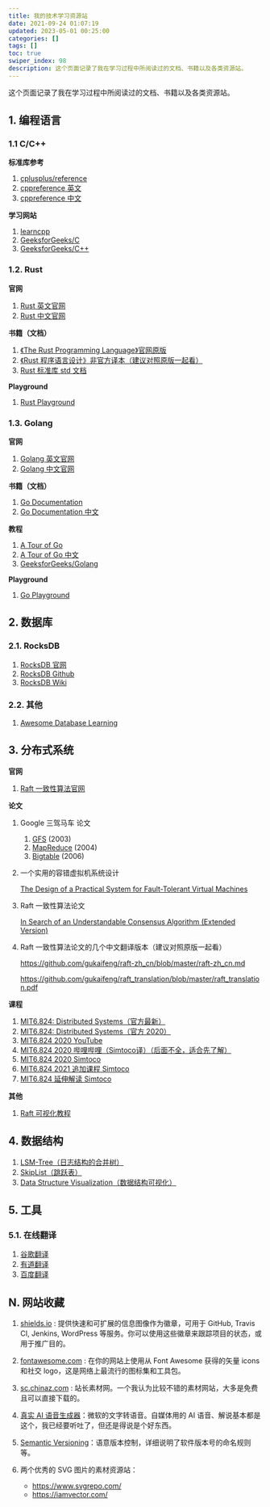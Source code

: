 ```yaml
---
title: 我的技术学习资源站
date: 2021-09-24 01:07:19
updated: 2023-05-01 00:25:00
categories: []
tags: []
toc: true
swiper_index: 98
description: 这个页面记录了我在学习过程中所阅读过的文档、书籍以及各类资源站。
---
```


这个页面记录了我在学习过程中所阅读过的文档、书籍以及各类资源站。



## 1. 编程语言

### 1.1 C/C++

**标准库参考**

1. [cplusplus/reference](http://www.cplusplus.com/reference/)
2. [cppreference 英文](https://en.cppreference.com/)
3. [cppreference 中文](https://zh.cppreference.com/)

**学习网站**

1. [learncpp](https://www.learncpp.com/)
2. [GeeksforGeeks/C](https://www.geeksforgeeks.org/c-programming-language/)
3. [GeeksforGeeks/C++](https://www.geeksforgeeks.org/c-plus-plus/)

### 1.2. Rust

**官网**

1. [Rust 英文官网](https://www.rust-lang.org/)
2. [Rust 中文官网](https://www.rust-lang.org/zh-CN/)

**书籍（文档）**

1. [《The Rust Programming Language》官网原版](https://doc.rust-lang.org/book/#the-rust-programming-language)
2. [《Rust 程序语言设计》非官方译本（建议对照原版一起看）](https://kaisery.github.io/trpl-zh-cn/)
3. [Rust 标准库 std 文档](https://doc.rust-lang.org/stable/std/)

**Playground**

1. [Rust Playground](https://play.rust-lang.org/)

### 1.3. Golang

**官网**

1. [Golang 英文官网](https://go.dev/)
2. [Golang 中文官网](https://go-zh.org/)

**书籍（文档）**

1. [Go Documentation](https://go.dev/doc/)
2. [Go Documentation 中文](https://go-zh.org/doc/)

**教程**

1. [A Tour of Go](https://go.dev/tour/welcome/1)
2. [A Tour of Go 中文](https://tour.go-zh.org/)
3. [GeeksforGeeks/Golang](https://www.geeksforgeeks.org/golang/)

**Playground**

1. [Go Playground](https://go.dev/play/)

## 2. 数据库

### 2.1. RocksDB

1. [RocksDB 官网](https://rocksdb.org/)
2. [RocksDB Github](https://github.com/facebook/rocksdb)
3. [RocksDB Wiki](https://github.com/facebook/rocksdb/wiki)

### 2.2. 其他

1. [Awesome Database Learning](https://github.com/pingcap/awesome-database-learning)

## 3. 分布式系统

**官网**

1. [Raft 一致性算法官网](https://raft.github.io/)

**论文**

1. Google 三驾马车 论文
   
   1. [GFS](https://storage.googleapis.com/pub-tools-public-publication-data/pdf/035fc972c796d33122033a0614bc94cff1527999.pdf) (2003)
   2. [MapReduce](https://storage.googleapis.com/pub-tools-public-publication-data/pdf/16cb30b4b92fd4989b8619a61752a2387c6dd474.pdf) (2004)
   3. [Bigtable](https://storage.googleapis.com/pub-tools-public-publication-data/pdf/68a74a85e1662fe02ff3967497f31fda7f32225c.pdf) (2006)

2. 一个实用的容错虚拟机系统设计
   
   [The Design of a Practical System for Fault-Tolerant Virtual Machines](http://nil.csail.mit.edu/6.824/2020/papers/vm-ft.pdf)

3. Raft 一致性算法论文
   
   [In Search of an Understandable Consensus Algorithm (Extended Version)](http://nil.csail.mit.edu/6.824/2017/papers/raft-extended.pdf)

4. Raft 一致性算法论文的几个中文翻译版本（建议对照原版一起看）
   
   https://github.com/gukaifeng/raft-zh_cn/blob/master/raft-zh_cn.md
   
   https://github.com/gukaifeng/raft_translation/blob/master/raft_translation.pdf

**课程**

1. [MIT6.824: Distributed Systems（官方最新）](https://pdos.csail.mit.edu/6.824/)
2. [MIT6.824: Distributed Systems（官方 2020）](http://nil.csail.mit.edu/6.824/2020/)
3. [MIT6.824 2020 YouTube](https://www.youtube.com/playlist?list=PLrw6a1wE39_tb2fErI4-WkMbsvGQk9_UB)
4. [MIT6.824 2020 哔哩哔哩（Simtoco译）（后面不全，适合先了解）](https://www.bilibili.com/video/av91748150)
5. [MIT6.824 2020 Simtoco](https://www.simtoco.com/#/albums?id=1000019)
6. [MIT6.824 2021 追加课程 Simtoco](https://www.simtoco.com/#/albums?id=1000044)
7. [MIT6.824 延伸解读 Simtoco](https://www.simtoco.com/#/albums?id=1000046)

**其他**

1. [Raft 可视化教程](http://thesecretlivesofdata.com/raft/)

## 4. 数据结构

1. [LSM-Tree（日志结构的合并树）](https://www.cs.umb.edu/~poneil/lsmtree.pdf)
2. [SkipList（跳跃表）](https://15721.courses.cs.cmu.edu/spring2018/papers/08-oltpindexes1/pugh-skiplists-cacm1990.pdf)
3. [Data Structure Visualization（数据结构可视化）](https://www.cs.usfca.edu/~galles/visualization/Algorithms.html)

## 5. 工具

### 5.1. 在线翻译

1. [谷歌翻译](https://translate.google.com/)
2. [有道翻译](https://fanyi.youdao.com/)
3. [百度翻译](https://fanyi.baidu.com/)

## N. 网站收藏

1. [shields.io](https://shields.io/) : 提供快速和可扩展的信息图像作为徽章，可用于 GitHub, Travis CI, Jenkins, WordPress 等服务。你可以使用这些徽章来跟踪项目的状态，或用于推广目的。

2. [fontawesome.com](https://fontawesome.com/) : 在你的网站上使用从 Font Awesome 获得的矢量 icons 和社交 logo，这是网络上最流行的图标集和工具包。

3. [sc.chinaz.com](https://sc.chinaz.com/) : 站长素材网。一个我认为比较不错的素材网站，大多是免费且可以直接下载的。

4. [真实 AI 语音生成器](https://azure.microsoft.com/zh-cn/products/cognitive-services/text-to-speech/#overview)：微软的文字转语音。自媒体用的 AI 语音、解说基本都是这个，我已经要听吐了，但还是得说是个好东西。

5. [Semantic Versioning](https://semver.org/)：语意版本控制，详细说明了软件版本号的命名规则等。

6. 两个优秀的 SVG 图片的素材资源站：
   * https://www.svgrepo.com/
   * https://iamvector.com/

